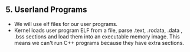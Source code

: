 ## 5. Userland Programs
- We will use elf files for our user programs.
- Kernel loads user program ELF from a file, parse .text, .rodata, .data , .bss sections and load them 
into an executable memory image. This means we can't run C++ programs because they have extra sections.
